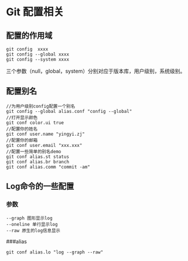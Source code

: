 # Git 配置相关

## 配置的作用域

	git config  xxxx
	git config --global xxxx
	git config --system xxxx

三个参数（null，global，system）分别对应于版本库，用户级别，系统级别。

## 配置别名
	
	//为用户级别config配置一个别名
	git config --global alias.conf "config --global"
	//打开显示颜色
	git conf color.ui true
	//配置你的姓名
	git conf user.name "yingyi.zj"
	//配置你的邮箱
	git conf user.email "xxx.xxx"
	//配置一些简单的别名demo
	git conf alias.st status
	git conf alias.br branch
	git conf alias.comm "commit -am"

## Log命令的一些配置
	
### 参数
	--graph 图形显示log
	--oneline 单行显示log
	--raw 原生的log信息显示

###alias

	git conf alias.lo "log --graph --raw"